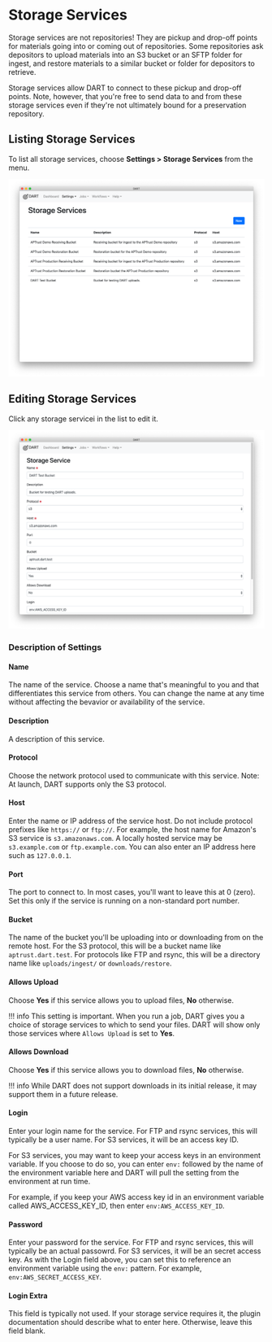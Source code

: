 # Storage Services

Storage services are not repositories! They are pickup and drop-off points for materials going into or coming out of repositories. Some repositories ask depositors to upload materials into an S3 bucket or an SFTP folder for ingest, and restore materials to a similar bucket or folder for depositors to retrieve.

Storage services allow DART to connect to these pickup and drop-off points. Note, however, that you're free to send data to and from these storage services even if they're not ultimately bound for a preservation repository.

## Listing Storage Services

To list all storage services, choose __Settings &gt; Storage Services__ from the menu.

![List of Storage Services](/img/settings/storage_services/list.png)

## Editing Storage Services

Click any storage servicei in the list to edit it.

![Editing Storage Services](/img/settings/storage_services/edit.png)

### Description of Settings

#### Name
The name of the service. Choose a name that's meaningful to you and that differentiates this service from others. You can change the name at any time without affecting the bevavior or availability of the service.

#### Description
A description of this service.

#### Protocol
Choose the network protocol used to communicate with this service. Note: At launch, DART supports only the S3 protocol.

#### Host
Enter the name or IP address of the service host. Do not include protocol prefixes like `https://` or `ftp://`. For example, the host name for Amazon's S3 service is `s3.amazonaws.com`. A locally hosted service may be `s3.example.com` or `ftp.example.com`. You can also enter an IP address here such as `127.0.0.1`.

#### Port
The port to connect to. In most cases, you'll want to leave this at 0 (zero). Set this only if the service is running on a non-standard port number.

#### Bucket
The name of the bucket you'll be uploading into or downloading from on the remote host. For the S3 protocol, this will be a bucket name like `aptrust.dart.test`. For protocols like FTP and rsync, this will be a directory name like `uploads/ingest/` or `downloads/restore`.

#### Allows Upload
Choose __Yes__ if this service allows you to upload files, __No__ otherwise.

!!! info
    This setting is important. When you run a job, DART gives you a choice of
    storage services to which to send your files. DART will show only those
    services where `Allows Upload` is set to __Yes__.

#### Allows Download
Choose __Yes__ if this service allows you to download files, __No__ otherwise.

!!! info
    While DART does not support downloads in its initial release, it may
    support them in a future release.

#### Login
Enter your login name for the service. For FTP and rsync services, this will typically be a user name. For S3 services, it will be an access key ID.

For S3 services, you may want to keep your access keys in an environment variable. If you choose to do so, you can enter `env:` followed by the name of the environment variable here and DART will pull the setting from the environment at run time.

For example, if you keep your AWS access key id in an environment variable called AWS_ACCESS_KEY_ID, then enter `env:AWS_ACCESS_KEY_ID`.

#### Password
Enter your password for the service. For FTP and rsync services, this will typically be an actual passowrd. For S3 services, it will be an secret access key. As with the Login field above, you can set this to reference an environment variable using the `env:` pattern. For example, `env:AWS_SECRET_ACCESS_KEY`.

#### Login Extra
This field is typically not used. If your storage service requires it, the plugin documentation should describe what to enter here. Otherwise, leave this field blank.
